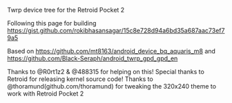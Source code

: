 Twrp device tree for the Retroid Pocket 2


Following this page for building
https://gist.github.com/rokibhasansagar/15c8e728d94a6bd35a687aac73ef79a5


Based on https://github.com/mt8163/android_device_bq_aquaris_m8 and https://github.com/Black-Seraph/android_twrp_gpd_gpd_en


Thanks to @R0rt1z2 & @488315 for helping on this!
Special thanks to Retroid for releasing kernel source code!
Thanks to @thoramund(github.com/thoramund) for tweaking the 320x240 theme to work with Retroid Pocket 2
